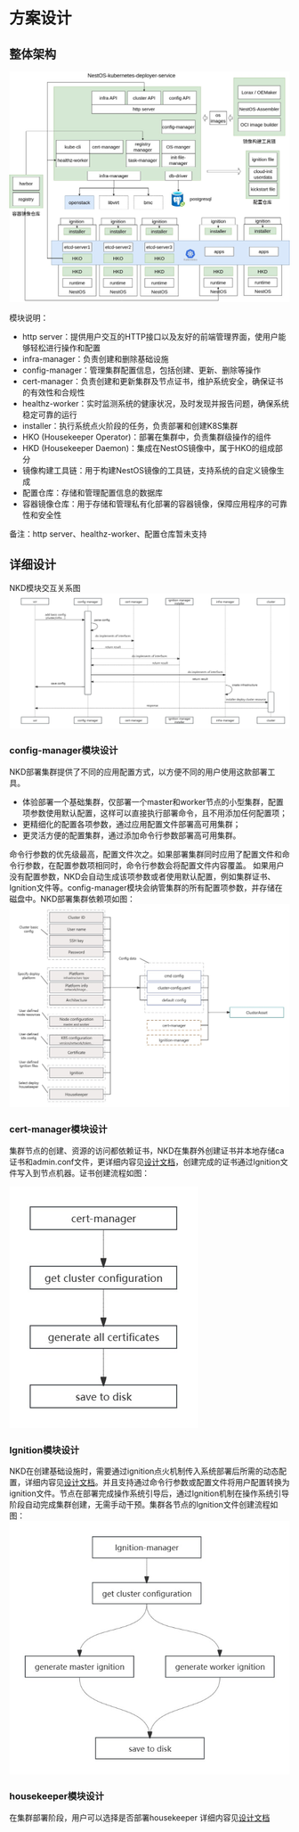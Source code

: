 # 方案设计

## 整体架构
![arch](./figures/overall_arch.jpg)

模块说明：
- http server：提供用户交互的HTTP接口以及友好的前端管理界面，使用户能够轻松进行操作和配置
- infra-manager：负责创建和删除基础设施
- config-manager：管理集群配置信息，包括创建、更新、删除等操作
- cert-manager：负责创建和更新集群及节点证书，维护系统安全，确保证书的有效性和合规性
- healthz-worker：实时监测系统的健康状况，及时发现并报告问题，确保系统稳定可靠的运行
- installer：执行系统点火阶段的任务，负责部署和创建K8S集群
- HKO (Housekeeper Operator)：部署在集群中，负责集群级操作的组件
- HKD (Housekeeper Daemon)：集成在NestOS镜像中，属于HKO的组成部分
- 镜像构建工具链：用于构建NestOS镜像的工具链，支持系统的自定义镜像生成
- 配置仓库：存储和管理配置信息的数据库
- 容器镜像仓库：用于存储和管理私有化部署的容器镜像，保障应用程序的可靠性和安全性

备注：http server、healthz-worker、配置仓库暂未支持

## 详细设计
NKD模块交互关系图
![detailed_design](/docs/en/figures/detailed_design.jpg)

### config-manager模块设计
NKD部署集群提供了不同的应用配置方式，以方便不同的用户使用这款部署工具。
 - 体验部署一个基础集群，仅部署一个master和worker节点的小型集群，配置项参数使用默认配置，这样可以直接执行部署命令，且不用添加任何配置项；
 - 更精细化的配置各项参数，通过应用配置文件部署高可用集群；
 - 更灵活方便的配置集群，通过添加命令行参数部署高可用集群。

命令行参数的优先级最高，配置文件次之。如果部署集群同时应用了配置文件和命令行参数，在配置参数项相同时，命令行参数会将配置文件内容覆盖。
如果用户没有配置参数，NKD会自动生成该项参数或者使用默认配置，例如集群证书、Ignition文件等。config-manager模块会纳管集群的所有配置项参数，并存储在磁盘中。NKD部署集群依赖项如图：
![config_manager_design](/docs/en/figures/config_manager_design.jpg)

### cert-manager模块设计
集群节点的创建、资源的访问都依赖证书，NKD在集群外创建证书并本地存储ca证书和admin.conf文件，更详细内容见[设计文档](./certmanager_design.md)，创建完成的证书通过Ignition文件写入到节点机器。证书创建流程如图：

![certmanager_design](/docs/en/figures/certmanager_design.jpg)

### Ignition模块设计
NKD在创建基础设施时，需要通过ignition点火机制传入系统部署后所需的动态配置，详细内容见[设计文档](./ignition_design.md)。并且支持通过命令行参数或配置文件将用户配置转换为ignition文件。节点在部署完成操作系统引导后，通过Ignition机制在操作系统引导阶段自动完成集群创建，无需手动干预。集群各节点的Ignition文件创建流程如图：
![ignition_design](/docs/en/figures/ignition_design.jpg)

### housekeeper模块设计
在集群部署阶段，用户可以选择是否部署housekeeper
详细内容见[设计文档](./housekeeper_design.md)


